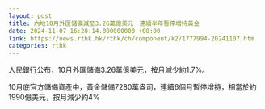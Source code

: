 ```yaml
---
layout: post
title: 內地10月外匯儲備減至3.26萬億美元　連續半年暫停增持黃金
date: 2024-11-07 16:28:14.000000000 +08:00
link: https://news.rthk.hk/rthk/ch/component/k2/1777994-20241107.htm
categories: rthk
---
```


人民銀行公布，10月外匯儲備3.26萬億美元，按月減少約1.7%。

10月底官方儲備資產中，黃金儲備7280萬盎司，連續6個月暫停增持，相當於約1990億美元，按月減少約4%
